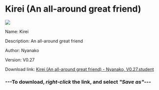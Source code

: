 # Kirei (An all-around great friend)

<img src = "https://raw.githubusercontent.com/Arbiter1223/Koukou-Gurashi-Custom-Students/master/Students/Files/Kirei%20(An%20all-around%20great%20friend).png">

Name: Kirei

Description: An all-around great friend

Author: Nyanako

Version: V0.27

Download link: <a href="https://raw.githubusercontent.com/Arbiter1223/Koukou-Gurashi-Custom-Students/master/Students/Files/Kirei%20(An%20all-around%20great%20friend)%20-%20Nyanako%2C%20V0.27.student">Kirei (An all-around great friend) - Nyanako, V0.27.student</a>

### ---**To download, _right-click_ the link, and select _"Save as"_**---

